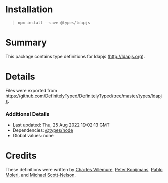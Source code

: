 # Installation
> `npm install --save @types/ldapjs`

# Summary
This package contains type definitions for ldapjs (http://ldapjs.org).

# Details
Files were exported from https://github.com/DefinitelyTyped/DefinitelyTyped/tree/master/types/ldapjs.

### Additional Details
 * Last updated: Thu, 25 Aug 2022 19:02:13 GMT
 * Dependencies: [@types/node](https://npmjs.com/package/@types/node)
 * Global values: none

# Credits
These definitions were written by [Charles Villemure](https://github.com/cvillemure), [Peter Kooijmans](https://github.com/peterkooijmans), [Pablo Moleri](https://github.com/pmoleri), and [Michael Scott-Nelson](https://github.com/mscottnelson).
